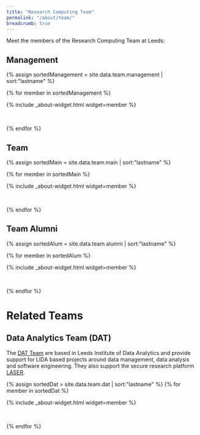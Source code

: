 ```yaml
---
title: "Research Computing Team"
permalink: "/about/team/"
breadcrumb: true
---
```


Meet the members of the Research Computing Team at Leeds:

## Management

{% assign sortedManagement = site.data.team.management | sort:"lastname" %}

{% for member in sortedManagement %}

  {% include _about-widget.html widget=member %}

  <br>

{% endfor %}

## Team

{% assign sortedMain = site.data.team.main | sort:"lastname" %}

{% for member in sortedMain %}

  {% include _about-widget.html widget=member %}

  <br>

{% endfor %}

## Team Alumni

{% assign sortedAlum = site.data.team.alumni | sort:"lastname" %}

{% for member in sortedAlum %}

  {% include _about-widget.html widget=member %}

  <br>

{% endfor %}

# Related Teams

## Data Analytics Team (DAT)

The [DAT Team](https://lida.leeds.ac.uk/data-analytics-team/) are based in Leeds Institute of Data Analytics and provide support for LIDA based projects around data management, data analysis and software engineering. They also support the secure research platform [LASER](https://lida-data-analytics-team.github.io/laserdocs/). 

{% assign sortedDat = site.data.team.dat | sort:"lastname" %}
{% for member in sortedDat %}

  {% include _about-widget.html widget=member %}

  <br>

{% endfor %}
